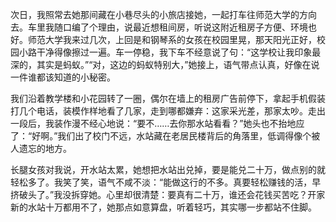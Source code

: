 次日，我照常去她那间藏在小巷尽头的小旅店接她，一起打车往师范大学的方向去。车里我随口编了个理由，说最近想租间房，听说这附近租房子方便、环境也好。师范大学我来过几次，上回是和钢琴系的女孩在校园里晃，那天阳光正好，校园小路干净得像擦过一遍。车一停稳，我下车不经意说了句：“这学校让我印象最深的，其实是蚂蚁。”“对，这边的蚂蚁特别大，”她接上，语气带点认真，好像在说一件谁都该知道的小秘密。

我们沿着教学楼和小花园转了一圈，偶尔在墙上的租房广告前停下，拿起手机假装打几个电话，装模作样地看了几家，走到哪都嫌弃：这家采光差，那家太吵。走出一段后，我装作漫不经心地说：“要不……去你那水站看看？”她头也不抬地应了：“好啊。”我们出了校门不远，水站藏在老居民楼背后的角落里，低调得像个被人遗忘的地方。

长腿女孩对我说，开水站太累，她想把水站出兑掉，要是能兑二十万，做点别的就轻松多了。我笑了笑，语气不咸不淡：“能做这行的不多。真要轻松赚钱的活，早挤破头了。”我没拆穿她。心里却很清楚：要真有二十万，谁还会花钱买苦吃？开家新的水站十万都用不了，她那点如意算盘，听着轻巧，其实哪一步都站不住脚。

